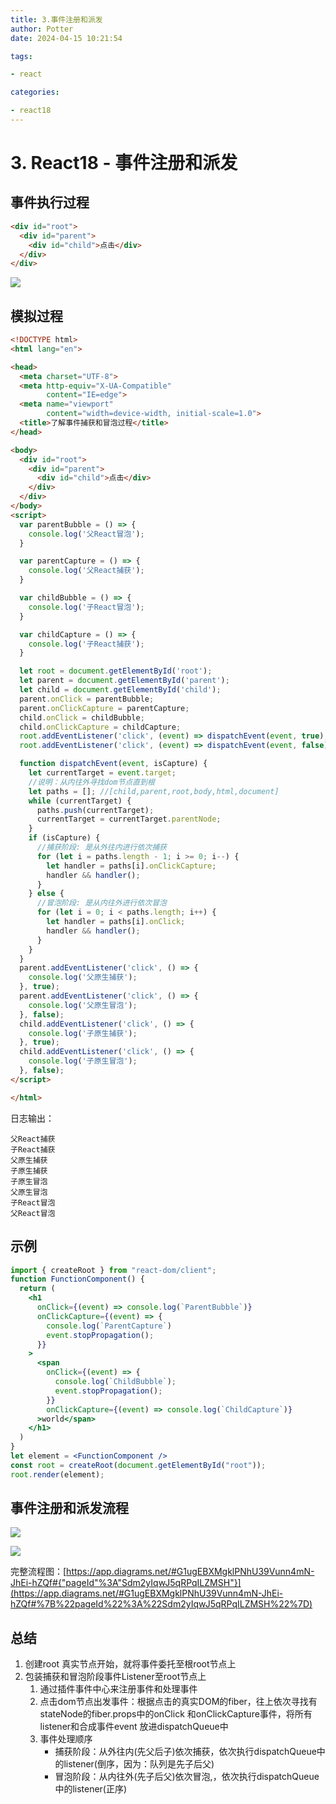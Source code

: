 ```yaml
---
title: 3.事件注册和派发
author: Potter
date: 2024-04-15 10:21:54

tags:

- react

categories:

- react18
---
```


# 3. React18 - 事件注册和派发


## 事件执行过程

```html
<div id="root">
  <div id="parent">
    <div id="child">点击</div>
  </div>
</div>
```

![](https://cdn.jsdelivr.net/gh/yxw007/BlogPicBed@master//img/20240410182802.png)

## 模拟过程

```html
<!DOCTYPE html>
<html lang="en">

<head>
  <meta charset="UTF-8">
  <meta http-equiv="X-UA-Compatible"
        content="IE=edge">
  <meta name="viewport"
        content="width=device-width, initial-scale=1.0">
  <title>了解事件捕获和冒泡过程</title>
</head>

<body>
  <div id="root">
    <div id="parent">
      <div id="child">点击</div>
    </div>
  </div>
</body>
<script>
  var parentBubble = () => {
    console.log('父React冒泡');
  }

  var parentCapture = () => {
    console.log('父React捕获');
  }

  var childBubble = () => {
    console.log('子React冒泡');
  }

  var childCapture = () => {
    console.log('子React捕获');
  }

  let root = document.getElementById('root');
  let parent = document.getElementById('parent');
  let child = document.getElementById('child');
  parent.onClick = parentBubble;
  parent.onClickCapture = parentCapture;
  child.onClick = childBubble;
  child.onClickCapture = childCapture;
  root.addEventListener('click', (event) => dispatchEvent(event, true), true);
  root.addEventListener('click', (event) => dispatchEvent(event, false), false);

  function dispatchEvent(event, isCapture) {
    let currentTarget = event.target;
    //说明：从内往外寻找dom节点直到根
    let paths = []; //[child,parent,root,body,html,document]
    while (currentTarget) {
      paths.push(currentTarget);
      currentTarget = currentTarget.parentNode;
    }
    if (isCapture) {
      //捕获阶段: 是从外往内进行依次捕获
      for (let i = paths.length - 1; i >= 0; i--) {
        let handler = paths[i].onClickCapture;
        handler && handler();
      }
    } else {
      //冒泡阶段: 是从内往外进行依次冒泡
      for (let i = 0; i < paths.length; i++) {
        let handler = paths[i].onClick;
        handler && handler();
      }
    }
  }
  parent.addEventListener('click', () => {
    console.log('父原生捕获');
  }, true);
  parent.addEventListener('click', () => {
    console.log('父原生冒泡');
  }, false);
  child.addEventListener('click', () => {
    console.log('子原生捕获');
  }, true);
  child.addEventListener('click', () => {
    console.log('子原生冒泡');
  }, false);
</script>

</html>
```

日志输出：

```
父React捕获
子React捕获
父原生捕获
子原生捕获
子原生冒泡
父原生冒泡
子React冒泡
父React冒泡
```

## 示例

```jsx
import { createRoot } from "react-dom/client";
function FunctionComponent() {
  return (
    <h1
      onClick={(event) => console.log(`ParentBubble`)}
      onClickCapture={(event) => {
        console.log(`ParentCapture`)
        event.stopPropagation();
      }}
    >
      <span
        onClick={(event) => {
          console.log(`ChildBubble`);
          event.stopPropagation();
        }}
        onClickCapture={(event) => console.log(`ChildCapture`)}
      >world</span>
    </h1>
  )
}
let element = <FunctionComponent />
const root = createRoot(document.getElementById("root"));
root.render(element);
```

## 事件注册和派发流程

![](https://cdn.jsdelivr.net/gh/yxw007/BlogPicBed@master//img/20240410182832.svg)

![](https://cdn.jsdelivr.net/gh/yxw007/BlogPicBed@master//img/20240410182845.svg)

完整流程图：[https://app.diagrams.net/#G1ugEBXMgklPNhU39Vunn4mN-JhEi-hZQf#{"pageId"%3A"Sdm2yIqwJ5qRPqILZMSH"}](https://app.diagrams.net/#G1ugEBXMgklPNhU39Vunn4mN-JhEi-hZQf#%7B%22pageId%22%3A%22Sdm2yIqwJ5qRPqILZMSH%22%7D)

## 总结

1. 创建root 真实节点开始，就将事件委托至根root节点上
2. 包装捕获和冒泡阶段事件Listener至root节点上
    1. 通过插件事件中心来注册事件和处理事件
    2. 点击dom节点出发事件：根据点击的真实DOM的fiber，往上依次寻找有stateNode的fiber.props中的onClick 和onClickCapture事件，将所有listener和合成事件event 放进dispatchQueue中
    3. 事件处理顺序
        - 捕获阶段：从外往内(先父后子)依次捕获，依次执行dispatchQueue中的listener(倒序，因为：队列是先子后父)
        - 冒泡阶段：从内往外(先子后父)依次冒泡,，依次执行dispatchQueue中的listener(正序)
